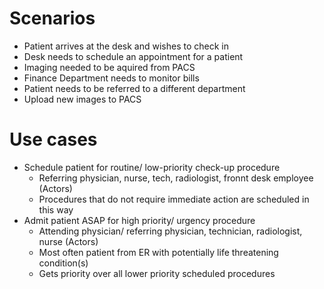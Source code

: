 # Scenarios
 - Patient arrives at the desk and wishes to check in
 - Desk needs to schedule an appointment for a patient
 - Imaging needed to be aquired from PACS
 - Finance Department needs to monitor bills 
 - Patient needs to be referred to a different department
 - Upload new images to PACS

# Use cases
- Schedule patient for routine/ low-priority check-up procedure
	- Referring physician, nurse, tech, radiologist, fronnt desk employee (Actors)
	- Procedures that do not require immediate action are scheduled in this way
- Admit patient ASAP for high priority/ urgency procedure
	- Attending physician/ referring physician, technician, radiologist, nurse (Actors)
	- Most often patient from ER with potentially life threatening condition(s)
	- Gets priority over all lower priority scheduled procedures
 
